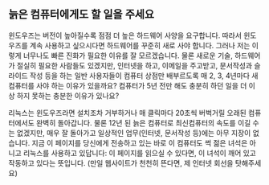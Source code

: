 <?php require("../../entete.php"); ?> <?php require("../../base.php"); ?> <?php require("../../fonctions.php"); ?>

<div id="corps">

<h2>늙은 컴퓨터에게도 할 일을 주세요</h2>

윈도우즈는 버전이 높아질수록 점점 더 높은 하드웨어 사양을 요구합니다. 따라서 윈도우즈를 계속 사용하고 싶으시다면 하드웨어를 꾸준히 새로 사야 합니다. 그러나 저는 이렇게 너무나도 빠른 진화가 필요한 이유를 잘 모르겠습니다. 물론 새로운 기술, 하드웨어가 절실히 필요한 사람들도 있겠지만, 인터넷을 하고, 이메일을 주고받고, 문서작성과 슬라이드 작성 등을 하는 일반 사용자들이 컴퓨터 상점만 배부르도록 매 2, 3, 4년마다 새 컴퓨터를 사야 하는 이유가 있을까요? 컴퓨터가 5년 전만 해도 충분히 하던 일을 더 이상 하지 못하는 충분한 이유가 있나요?

리눅스는 윈도우즈라면 설치조차 거부하거나 매 클릭마다 20초씩 버벅거릴 오래된 컴퓨터에서도 완벽히 돌아갑니다. 물론 12년 된 늙은 컴퓨터로 최신컴퓨터의 속도를 이길 수는 없겠지만, 매우 잘 돌아가고 일상적인 업무(인터넷, 문서작성 등)에는 아무 지장이 없습니다. 지금 이 페이지를 당신에게 전송하고 있는 바로 이 컴퓨터도 썩 젊은 녀석은 아니고 리눅스를 사용하고 있답니다: 이 페이지를 읽으실 수 있다면, 이 녀석이 깨어 있고 작동하고 있다는 뜻입니다. (만일 웹사이트가 천천히 뜬다면, 제 인터넷 회선을 탓해주세요)

</div>



